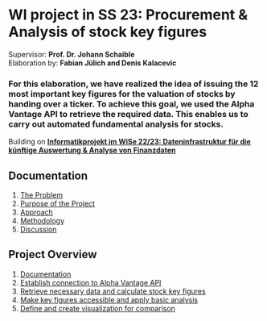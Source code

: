 # WI project in SS 23: Procurement & Analysis of stock key figures

Supervisor: __Prof. Dr. Johann Schaible__\
Elaboration by: __Fabian Jülich and Denis Kalacevic__

### For this elaboration, we have realized the idea of issuing the 12 most important key figures for the valuation of stocks by handing over a ticker. To achieve this goal, we used the Alpha Vantage API to retrieve the required data. This enables us to carry out automated fundamental analysis for stocks.
Building on __[Informatikprojekt im WiSe 22/23: Dateninfrastruktur für die künftige Auswertung & Analyse von Finanzdaten](Informatikprojekt_WS22-23_Kinetz)__

## Documentation
1. [The Problem](./documentation.md#1-the-problem-what-is-the-actual-problem-we-are-facing)
2. [Purpose of the Project](./documentation.md#2-purpose-of-the-project-what-exactly-do-we-plan-to-do-to-solve-the-problem)
3. [Approach](./documentation.md#3-approach-how-exactly-is-the-goal-to-be-achieved)
4. [Methodology](./documentation.md#4-methodology)
4. [Discussion](./documentation.md#5-discussion)

## Project Overview
1. [Documentation](./documentation.md)
2. [Establish connection to Alpha Vantage API](./src/alphavantage.py)
3. [Retrieve necessary data and calculate stock key figures](./src/indicator.py)
5. [Make key figures accessible and apply basic analysis](./src/table.py)
6. [Define and create visualization for comparison](./src/visualization.py)
